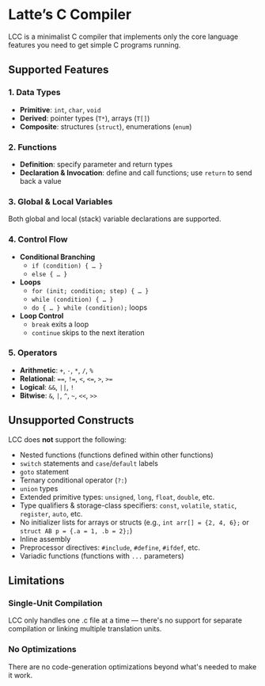 # Latte’s C Compiler

LCC is a minimalist C compiler that implements only the core language features you need to get simple C programs running.

## Supported Features

### 1. Data Types

- **Primitive**: `int`, `char`, `void`  
- **Derived**: pointer types (`T*`), arrays (`T[]`)  
- **Composite**: structures (`struct`), enumerations (`enum`)  

### 2. Functions

- **Definition**: specify parameter and return types  
- **Declaration & Invocation**: define and call functions; use `return` to send back a value

### 3. Global & Local Variables

Both global and local (stack) variable declarations are supported.

### 4. Control Flow

- **Conditional Branching**  
  - `if (condition) { … }`  
  - `else { … }`  
- **Loops**  
  - `for (init; condition; step) { … }`  
  - `while (condition) { … }`  
  - `do { … } while (condition);` loops  
- **Loop Control**  
  - `break` exits a loop  
  - `continue` skips to the next iteration

### 5. Operators

* **Arithmetic**: `+`, `-`, `*`, `/`, `%`
* **Relational**: `==`, `!=`, `<`, `<=`, `>`, `>=`
* **Logical**: `&&`, `||`, `!`
* **Bitwise**: `&`, `|`, `^`, `~`, `<<`, `>>`

## Unsupported Constructs

LCC does **not** support the following:

- Nested functions (functions defined within other functions)  
- `switch` statements and `case`/`default` labels  
- `goto` statement  
- Ternary conditional operator (`?:`)  
- `union` types  
- Extended primitive types: `unsigned`, `long`, `float`, `double`, etc.  
- Type qualifiers & storage-class specifiers: `const`, `volatile`, `static`, `register`, `auto`, etc.  
- No initializer lists for arrays or structs (e.g., `int arr[] = {2, 4, 6};` or `struct AB p = {.a = 1, .b = 2};`)  
- Inline assembly  
- Preprocessor directives: `#include`, `#define`, `#ifdef`, etc.  
- Variadic functions (functions with `...` parameters)  


## Limitations

### Single‐Unit Compilation
LCC only handles one .c file at a time — there's no support for separate compilation or linking multiple translation units.

### No Optimizations
There are no code-generation optimizations beyond what's needed to make it work.
